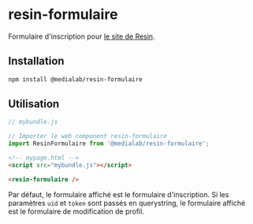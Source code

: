 # resin-formulaire

Formulaire d'inscription pour [le site de Resin](https://github.com/medialab/resin-annuaire).


## Installation

```bash
npm install @medialab/resin-formulaire
```

## Utilisation

```javascript 
// mybundle.js

// Importer le web component resin-formulaire
import ResinFormulaire from '@medialab/resin-formulaire';

```

```html
<!-- mypage.html -->
<script src="mybundle.js"></script>

<resin-formulaire />
```

Par défaut, le formulaire affiché est le formulaire d'inscription.
Si les paramètres `uid` et `token` sont passés en querystring,
le formulaire affiché est le formulaire de modification de profil.

